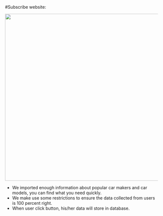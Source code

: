 #Subscribe website:

<img align=center src="../img/Subscribe website1.png" style="width:549px;height=285px">

- We imported enough information about popular car makers and car models, you can find what you need quickly.
- We make use some restrictions to ensure the data collected from users is 100 percent right.
- When user click button, his/her data will store in database.

